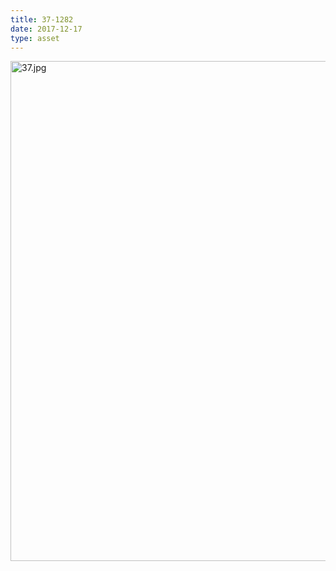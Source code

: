 ```yaml
---
title: 37-1282
date: 2017-12-17
type: asset
---
```

<img src="http://ccnmtl.columbia.edu/projects/histologylab/assets/images/37.jpg" width="800" alt="37.jpg" style="margin: 0;padding: 0;border: 0;">